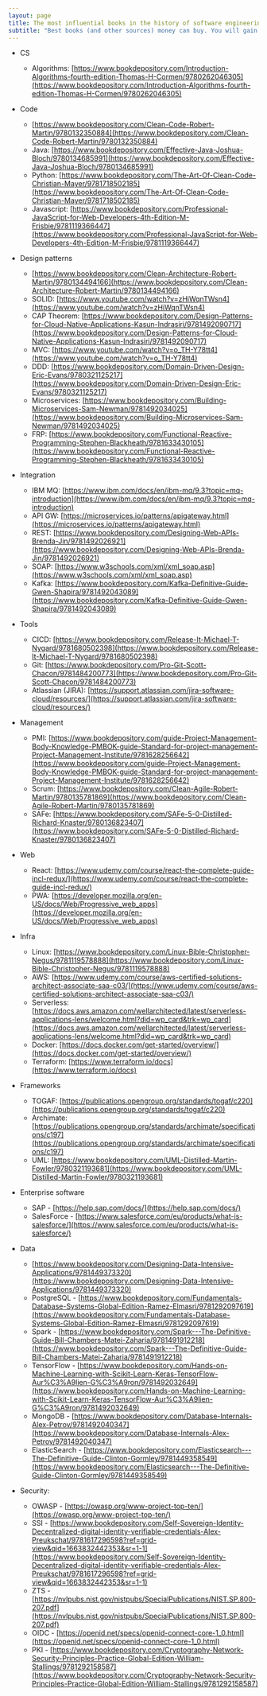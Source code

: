 ```yaml
---
layout: page
title: The most influential books in the history of software engineering
subtitle: "Best books (and other sources) money can buy. You will gain the most comprehensive insight into all relevant technologies. Caution: you will need months/years to study."
---
```


- CS
  - Algorithms: [https://www.bookdepository.com/Introduction-Algorithms-fourth-edition-Thomas-H-Cormen/9780262046305](https://www.bookdepository.com/Introduction-Algorithms-fourth-edition-Thomas-H-Cormen/9780262046305)

- Code
  - [https://www.bookdepository.com/Clean-Code-Robert-Martin/9780132350884](https://www.bookdepository.com/Clean-Code-Robert-Martin/9780132350884)
  - Java: [https://www.bookdepository.com/Effective-Java-Joshua-Bloch/9780134685991](https://www.bookdepository.com/Effective-Java-Joshua-Bloch/9780134685991)
  - Python: [https://www.bookdepository.com/The-Art-Of-Clean-Code-Christian-Mayer/9781718502185](https://www.bookdepository.com/The-Art-Of-Clean-Code-Christian-Mayer/9781718502185)
  - Javascript: [https://www.bookdepository.com/Professional-JavaScript-for-Web-Developers-4th-Edition-M-Frisbie/9781119366447](https://www.bookdepository.com/Professional-JavaScript-for-Web-Developers-4th-Edition-M-Frisbie/9781119366447)


- Design patterns
  - [https://www.bookdepository.com/Clean-Architecture-Robert-Martin/9780134494166](https://www.bookdepository.com/Clean-Architecture-Robert-Martin/9780134494166)
  - SOLID: [https://www.youtube.com/watch?v=zHiWqnTWsn4](https://www.youtube.com/watch?v=zHiWqnTWsn4)
  - CAP Theorem: [https://www.bookdepository.com/Design-Patterns-for-Cloud-Native-Applications-Kasun-Indrasiri/9781492090717](https://www.bookdepository.com/Design-Patterns-for-Cloud-Native-Applications-Kasun-Indrasiri/9781492090717)
  - MVC: [https://www.youtube.com/watch?v=o_TH-Y78tt4](https://www.youtube.com/watch?v=o_TH-Y78tt4)
  - DDD: [https://www.bookdepository.com/Domain-Driven-Design-Eric-Evans/9780321125217](https://www.bookdepository.com/Domain-Driven-Design-Eric-Evans/9780321125217)
  - Microservices: [https://www.bookdepository.com/Building-Microservices-Sam-Newman/9781492034025](https://www.bookdepository.com/Building-Microservices-Sam-Newman/9781492034025)
  - FRP: [https://www.bookdepository.com/Functional-Reactive-Programming-Stephen-Blackheath/9781633430105](https://www.bookdepository.com/Functional-Reactive-Programming-Stephen-Blackheath/9781633430105)

- Integration
  - IBM MQ: [https://www.ibm.com/docs/en/ibm-mq/9.3?topic=mq-introduction](https://www.ibm.com/docs/en/ibm-mq/9.3?topic=mq-introduction)
  - API GW: [https://microservices.io/patterns/apigateway.html](https://microservices.io/patterns/apigateway.html)
  - REST: [https://www.bookdepository.com/Designing-Web-APIs-Brenda-Jin/9781492026921](https://www.bookdepository.com/Designing-Web-APIs-Brenda-Jin/9781492026921)
  - SOAP: [https://www.w3schools.com/xml/xml_soap.asp](https://www.w3schools.com/xml/xml_soap.asp)
  - Kafka: [https://www.bookdepository.com/Kafka-Definitive-Guide-Gwen-Shapira/9781492043089](https://www.bookdepository.com/Kafka-Definitive-Guide-Gwen-Shapira/9781492043089)

- Tools
  - CICD: [https://www.bookdepository.com/Release-It-Michael-T-Nygard/9781680502398](https://www.bookdepository.com/Release-It-Michael-T-Nygard/9781680502398)
  - Git: [https://www.bookdepository.com/Pro-Git-Scott-Chacon/9781484200773](https://www.bookdepository.com/Pro-Git-Scott-Chacon/9781484200773)
  - Atlassian (JIRA): [https://support.atlassian.com/jira-software-cloud/resources/](https://support.atlassian.com/jira-software-cloud/resources/)

- Management
  - PMI: [https://www.bookdepository.com/guide-Project-Management-Body-Knowledge-PMBOK-guide-Standard-for-project-management-Project-Management-Institute/9781628256642](https://www.bookdepository.com/guide-Project-Management-Body-Knowledge-PMBOK-guide-Standard-for-project-management-Project-Management-Institute/9781628256642)
  - Scrum: [https://www.bookdepository.com/Clean-Agile-Robert-Martin/9780135781869](https://www.bookdepository.com/Clean-Agile-Robert-Martin/9780135781869)
  - SAFe: [https://www.bookdepository.com/SAFe-5-0-Distilled-Richard-Knaster/9780136823407](https://www.bookdepository.com/SAFe-5-0-Distilled-Richard-Knaster/9780136823407)
    
- Web
  - React: [https://www.udemy.com/course/react-the-complete-guide-incl-redux/](https://www.udemy.com/course/react-the-complete-guide-incl-redux/)
  - PWA: [https://developer.mozilla.org/en-US/docs/Web/Progressive_web_apps](https://developer.mozilla.org/en-US/docs/Web/Progressive_web_apps)

- Infra
  - Linux: [https://www.bookdepository.com/Linux-Bible-Christopher-Negus/9781119578888](https://www.bookdepository.com/Linux-Bible-Christopher-Negus/9781119578888)
  - AWS: [https://www.udemy.com/course/aws-certified-solutions-architect-associate-saa-c03/](https://www.udemy.com/course/aws-certified-solutions-architect-associate-saa-c03/)
  - Serverless: [https://docs.aws.amazon.com/wellarchitected/latest/serverless-applications-lens/welcome.html?did=wp_card&trk=wp_card](https://docs.aws.amazon.com/wellarchitected/latest/serverless-applications-lens/welcome.html?did=wp_card&trk=wp_card)
  - Docker: [https://docs.docker.com/get-started/overview/](https://docs.docker.com/get-started/overview/)
  - Terraform: [https://www.terraform.io/docs](https://www.terraform.io/docs)

- Frameworks
  - TOGAF: [https://publications.opengroup.org/standards/togaf/c220](https://publications.opengroup.org/standards/togaf/c220)
  - Archimate: [https://publications.opengroup.org/standards/archimate/specifications/c197](https://publications.opengroup.org/standards/archimate/specifications/c197)
  - UML: [https://www.bookdepository.com/UML-Distilled-Martin-Fowler/9780321193681](https://www.bookdepository.com/UML-Distilled-Martin-Fowler/9780321193681)

- Enterprise software
  - SAP - [https://help.sap.com/docs/](https://help.sap.com/docs/)
  - SalesForce - [https://www.salesforce.com/eu/products/what-is-salesforce/](https://www.salesforce.com/eu/products/what-is-salesforce/)

- Data
  - [https://www.bookdepository.com/Designing-Data-Intensive-Applications/9781449373320](https://www.bookdepository.com/Designing-Data-Intensive-Applications/9781449373320)
  - PostgreSQL - [https://www.bookdepository.com/Fundamentals-Database-Systems-Global-Edition-Ramez-Elmasri/9781292097619](https://www.bookdepository.com/Fundamentals-Database-Systems-Global-Edition-Ramez-Elmasri/9781292097619)
  - Spark - [https://www.bookdepository.com/Spark---The-Definitive-Guide-Bill-Chambers-Matei-Zaharia/9781491912218](https://www.bookdepository.com/Spark---The-Definitive-Guide-Bill-Chambers-Matei-Zaharia/9781491912218)
  - TensorFlow - [https://www.bookdepository.com/Hands-on-Machine-Learning-with-Scikit-Learn-Keras-TensorFlow-Aur%C3%A9lien-G%C3%A9ron/9781492032649](https://www.bookdepository.com/Hands-on-Machine-Learning-with-Scikit-Learn-Keras-TensorFlow-Aur%C3%A9lien-G%C3%A9ron/9781492032649)
  - MongoDB - [https://www.bookdepository.com/Database-Internals-Alex-Petrov/9781492040347](https://www.bookdepository.com/Database-Internals-Alex-Petrov/9781492040347)
  - ElasticSearch - [https://www.bookdepository.com/Elasticsearch---The-Definitive-Guide-Clinton-Gormley/9781449358549](https://www.bookdepository.com/Elasticsearch---The-Definitive-Guide-Clinton-Gormley/9781449358549)
  
- Security:
  - OWASP - [https://owasp.org/www-project-top-ten/](https://owasp.org/www-project-top-ten/)
  - SSI - [https://www.bookdepository.com/Self-Sovereign-Identity-Decentralized-digital-identity-verifiable-credentials-Alex-Preukschat/9781617296598?ref=grid-view&qid=1663832442353&sr=1-1](https://www.bookdepository.com/Self-Sovereign-Identity-Decentralized-digital-identity-verifiable-credentials-Alex-Preukschat/9781617296598?ref=grid-view&qid=1663832442353&sr=1-1)
  - ZTS - [https://nvlpubs.nist.gov/nistpubs/SpecialPublications/NIST.SP.800-207.pdf](https://nvlpubs.nist.gov/nistpubs/SpecialPublications/NIST.SP.800-207.pdf)
  - OIDC - [https://openid.net/specs/openid-connect-core-1_0.html](https://openid.net/specs/openid-connect-core-1_0.html)
  - PKI - [https://www.bookdepository.com/Cryptography-Network-Security-Principles-Practice-Global-Edition-William-Stallings/9781292158587](https://www.bookdepository.com/Cryptography-Network-Security-Principles-Practice-Global-Edition-William-Stallings/9781292158587)
